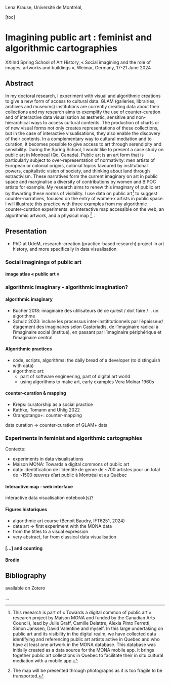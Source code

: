Lena Krause, Université de Montréal,

[toc]

# Imagining public art : feminist and algorithmic cartographies

XXIInd Spring School of Art History, « Social imagining and the role of images, artworks and buildings », Weimar, Germany, 17-21 June 2024

## Abstract

In my doctoral research, I experiment with visual and algorithmic creations to give a new form of
access to cultural data. GLAM (galleries, librairies, archives and museums) institutions are currently
creating data about their collections and my research aims to exemplify the use of counter-curation
and of interactive data visualisation as æsthetic, sensitive and non-hierarchical ways to access cultural
contents. The production of charts or of new visual forms not only creates representations of these
collections, but in the case of interactive visualisations, they also enable the discovery of their
contents. In a complementary way to cultural mediation and to curation, it becomes possible to give
access to art through serendipity and sensibility.
During the Spring School, I would like to present a case study on public art in Montreal (Qc, Canada).
Public art is an art form that is particularly subject to over-representation of normativity: men artists of
European or colonial origins, colonial topics favoured by institutional powers, capitalistic vision of
society, and thinking about land through extractivism. These narratives form the current imaginary on
art in public space and marginalise a diversity of contributions by women and BIPOC artists for
example.
My research aims to renew this imaginary of public art by thwarting these norms of visibility. I use
data on public art[^1] to suggest counter-narratives, focused on the entry of women·x artists in public
space. I will illustrate this practice with three examples from my algorithmic counter-curation
experiments: an interactive map accessible on the web, an algorithmic artwork, and a physical map
[^2] .

[^1]: This research is part of « Towards a digital common of public art » research project by Maison MONA and funded by the Canadian Arts Council), lead by Julie Graff, Camille Delattre, Alexia Pinto Ferretti, Simon Janssen, David Valentine and myself. In this large undertaking on public art and its visibility in the digital realm, we have collected data identifying and referencing public art artists active in Quebec and who have at least one artwork in the MONA database. This database was initially created as a data source for the MONA mobile app. It brings together public art collections in Quebec to facilitate their in situ cultural mediation with a mobile app.
[^2]: The map will be presented through photographs as it is too fragile to be transported.



## Presentation

- PhD at UdeM, research-creation (practice-based research) project in art history, and more specifically in data visualisation

### Social imaginings of public art

<!--memes as great examples of images that build on, and are built on, a social imaginary?-->

#### image atlas « public art »





### algorithmic imaginary - algorithmic imagination?

#### algorithmic imaginary

- Bucher 2018: imaginaire des utilisateurs de ce qu’est / doit faire / .. un algorithme
- Schulz 2023: inclure les processus inter-instititutionnels par l’épaisseur/étagement des imaginaires selon Castoriadis, de l’imaginaire radical à l’imaginaire social (institué), en passant par l’imaginaire périphérique et l’imaginaire central

<!--admit to misunderstanding the word on first reading-->

#### Algorithmic practices

- code, scripts, algorithms: the daily bread of a developer (to distinguish with data)
- algorithmic art: 
  - part of software engineering, part of digital art world
  - using algorithms to make art, early examples Vera Molnar 1960s

#### counter-curation & mapping

- Kreps: curatorship as a social practice
- Kathke, Tomann and Uhlig 2022	
- Orangotango+: counter-mapping

data curation → counter-curation of GLAM+ data



### Experiments in feminist and algorithmic cartographies

Contexte: 

- experiments in data visualisations <!--or digital witchcraft-->
- Maison MONA: Towards a digital commons of public art
- data: identification de l’identité de genre de ~700 artistes pour un total de ~1500 œuvres d’art public à Montréal et au Québec

#### Interactive map - web interface

interactive data visualisation notebook(s)?



#### Figures historiques

- algorithmic art course (Benoit Baudry, IFT6251, 2024)
- data art → first experiment with the MONA data 
- from the titles to a visual expression
- very abstract, far from classical data visualisation 

#### […] and counting



#### Brodin







## Bibliography

available on Zotero

…
